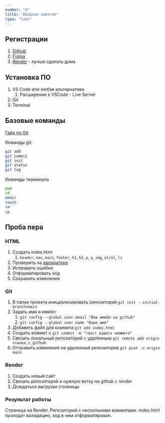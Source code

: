```yaml
---
number: "0"
title: "Вводное занятие"
type: "labs"
---
```


## Регистрации

1. [Github](//github.com)
1. [Figma](//figma.com)
1. [Render](//www.render.com) - лучше сделать дома

## Установка ПО

1. VS Code или любая альтернатива
    1. Расширение к VSCode - Live Server
1. Git
1. Terminal

## Базовые команды

[Гайд по Git](/web-course-site/useful/git)

Команды git:

```bash
git add
git commit
git init
git status
git log
```

Команды терминала

```bash
pwd
cd
mkdir
touch
rm
cp
```

## Проба пера

### HTML

1. Создать index.html
    1. `header`, `nav`, `main`, `footer`, `h1`, `h2`, `p`, `a`, `img`, `ul/ol`, `li`
1. Проверить на [валидаторе](https://validator.w3.org/)
1. Исправить ошибки
1. Отформатировать код
1. Сохранить изменения

### Git

1. В папке проекта инициализировать репозиторий `git init --initial-branch=main`
1. Задать имя и имейл:
    1. `git config --global user.email "Ваш имейл на github"`
    1. `git config --global user.name "Ваше имя"`
1. Добавить файл для коммита `git add index.html`
1. Создать коммит с `git commit -m "текст вашего коммита"`
1. Связать локальный репозиторий с удаленным `git remote add origin ссылка_с_github`
1. Отправить изменения на удаленный репозиторий `git push -u origin main`

### Render

1. Создать новый сайт
1. Связать репозиторий и нужную ветку на github с render
1. Дождаться выгрузки страницы

### Результат работы

Страница на Render. Репозиторий с несколькими коммитами. index.html проходит валидацию, код в нем отформатирован.
